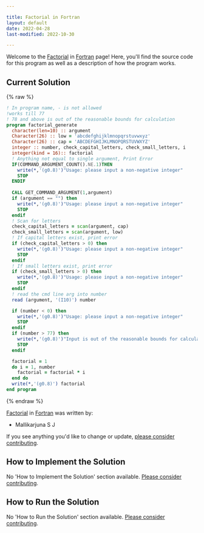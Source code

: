 ```yaml
---

title: Factorial in Fortran
layout: default
date: 2022-04-28
last-modified: 2022-10-30

---
```


Welcome to the [Factorial](https://sampleprograms.io/projects/factorial) in [Fortran](https://sampleprograms.io/languages/fortran) page! Here, you'll find the source code for this program as well as a description of how the program works.

## Current Solution

{% raw %}

```fortran
! In program name, - is not allowed
!works till 77
! 78 and above is out of the reasonable bounds for calculation
program factorial_generate
  character(len=10) :: argument
  Character(26) :: low = 'abcdefghijklmnopqrstuvwxyz'
  Character(26) :: cap = 'ABCDEFGHIJKLMNOPQRSTUVWXYZ'
  integer :: number, check_capital_letters, check_small_letters, i
  integer(kind = 16):: factorial
  ! Anything not equal to single argument, Print Error
  IF(COMMAND_ARGUMENT_COUNT().NE.1)THEN
    write(*,'(g0.8)')"Usage: please input a non-negative integer"
    STOP
  ENDIF
  
  CALL GET_COMMAND_ARGUMENT(1,argument)
  if (argument == "") then
    write(*,'(g0.8)')"Usage: please input a non-negative integer"
    STOP
  endif
  ! Scan for letters
  check_capital_letters = scan(argument, cap)
  check_small_letters = scan(argument, low)
  ! If capital letters exist, print error
  if (check_capital_letters > 0) then
    write(*,'(g0.8)')"Usage: please input a non-negative integer"
    STOP
  endif
  ! If small letters exist, print error
  if (check_small_letters > 0) then
    write(*,'(g0.8)')"Usage: please input a non-negative integer"
    STOP
  endif
  ! read the cmd line arg into number
  read (argument, '(I10)') number

  if (number < 0) then
    write(*,'(g0.8)')"Usage: please input a non-negative integer"
    STOP
  endif
  if (number > 77) then
    write(*,'(g0.8)')"Input is out of the reasonable bounds for calculation"
    STOP
  endif

  factorial = 1
  do i = 1, number
    factorial = factorial * i
  end do
  write(*,'(g0.8)') factorial
end program
```

{% endraw %}

[Factorial](https://sampleprograms.io/projects/factorial) in [Fortran](https://sampleprograms.io/languages/fortran) was written by:

- Mallikarjuna S J

If you see anything you'd like to change or update, [please consider contributing](https://github.com/TheRenegadeCoder/sample-programs).

## How to Implement the Solution

No 'How to Implement the Solution' section available. [Please consider contributing](https://github.com/TheRenegadeCoder/sample-programs-website).

## How to Run the Solution

No 'How to Run the Solution' section available. [Please consider contributing](https://github.com/TheRenegadeCoder/sample-programs-website).